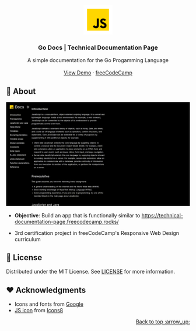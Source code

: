 <a name="readme-top"></a>

<!-- PROJECT LOGO -->
<br />
<div align="center">
<a href="https://adrianogtl.github.io/freecodecamp-technical-documentation-page/">
    <img src="assets/github/icon.png" alt="Logo" width="80" height="80">
  </a>

<h3 align="center">Go Docs | Technical Documentation Page</h3>

  <p align="center">
    A simple documentation for the Go Progamming Language 
    <br />
    <br />
    <a href="https://adrianogtl.github.io/freecodecamp-technical-documentation-page/">View Demo</a>
    ·
    <a href="https://www.freecodecamp.org/">freeCodeCamp</a>
  </p>
</div>

## :dart: About

![Gif][GIF_PATH]

- **Objective**: Build an app that is functionally similar to https://technical-documentation-page.freecodecamp.rocks/

- 3rd certification project in freeCodeCamp's Responsive Web Design curriculum

## :memo: License

Distributed under the MIT License. See [LICENSE](LICENSE) for more information.

## :heart: Acknowledgments

- Icons and fonts from [Google ][GOOGLE_URL]
- [JS icon][JS_ICON_URL] from [Icons8][ICONS8_URL]

<p align="right"><a href="#readme-top">Back to top :arrow_up: </a></p>

[GIF_PATH]: assets/github/gif.gif
[GOOGLE_URL]: https://fonts.google.com/
[JS_ICON_URL]: https://icons8.com/icon/108784/javascript
[ICONS8_URL]: https://icons8.com
